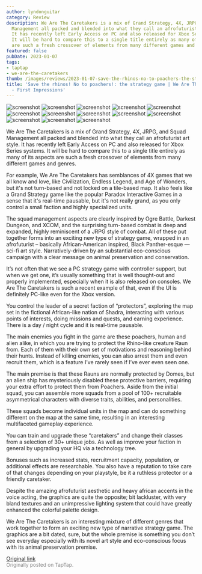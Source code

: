 ```yaml
---
author: lyndonguitar
category: Review
description: We Are The Caretakers is a mix of Grand Strategy, 4X, JRPG, and Squad
  Management all packed and blended into what they call an afrofuturist art style.
  It has recently left Early Access on PC and also released for Xbox Series systems.
  It will be hard to compare this to a single title entirely as many of its aspects
  are such a fresh crossover of elements from many different games and genres.
featured: false
pubDate: 2023-01-07
tags:
- taptap
- we-are-the-caretakers
thumb: /images/reviews/2023-01-07-save-the-rhinos-no-to-poachers-the-strategy-game--we-are-the-caretakers---first-impressio-0.avif
title: 'Save the rhinos! No to poachers!: the strategy game | We Are The Caretakers
  - First Impressions'
---
```


<div class="gallery">
  <img src="/images/reviews/2023-01-07-save-the-rhinos-no-to-poachers-the-strategy-game--we-are-the-caretakers---first-impressio-0.avif" alt="screenshot" />
  <img src="/images/reviews/2023-01-07-save-the-rhinos-no-to-poachers-the-strategy-game--we-are-the-caretakers---first-impressio-1.avif" alt="screenshot" />
  <img src="/images/reviews/2023-01-07-save-the-rhinos-no-to-poachers-the-strategy-game--we-are-the-caretakers---first-impressio-2.avif" alt="screenshot" />
  <img src="/images/reviews/2023-01-07-save-the-rhinos-no-to-poachers-the-strategy-game--we-are-the-caretakers---first-impressio-3.avif" alt="screenshot" />
  <img src="/images/reviews/2023-01-07-save-the-rhinos-no-to-poachers-the-strategy-game--we-are-the-caretakers---first-impressio-4.avif" alt="screenshot" />
  <img src="/images/reviews/2023-01-07-save-the-rhinos-no-to-poachers-the-strategy-game--we-are-the-caretakers---first-impressio-5.avif" alt="screenshot" />
  <img src="/images/reviews/2023-01-07-save-the-rhinos-no-to-poachers-the-strategy-game--we-are-the-caretakers---first-impressio-6.avif" alt="screenshot" />
  <img src="/images/reviews/2023-01-07-save-the-rhinos-no-to-poachers-the-strategy-game--we-are-the-caretakers---first-impressio-7.avif" alt="screenshot" />
  <img src="/images/reviews/2023-01-07-save-the-rhinos-no-to-poachers-the-strategy-game--we-are-the-caretakers---first-impressio-8.avif" alt="screenshot" />
  <img src="/images/reviews/2023-01-07-save-the-rhinos-no-to-poachers-the-strategy-game--we-are-the-caretakers---first-impressio-9.avif" alt="screenshot" />
  <img src="/images/reviews/2023-01-07-save-the-rhinos-no-to-poachers-the-strategy-game--we-are-the-caretakers---first-impressio-10.avif" alt="screenshot" />
  <img src="/images/reviews/2023-01-07-save-the-rhinos-no-to-poachers-the-strategy-game--we-are-the-caretakers---first-impressio-11.avif" alt="screenshot" />
  <img src="/images/reviews/2023-01-07-save-the-rhinos-no-to-poachers-the-strategy-game--we-are-the-caretakers---first-impressio-12.avif" alt="screenshot" />
</div>

We Are The Caretakers is a mix of Grand Strategy, 4X, JRPG, and Squad Management all packed and blended into what they call an afrofuturist art style. It has recently left Early Access on PC and also released for Xbox Series systems. It will be hard to compare this to a single title entirely as many of its aspects are such a fresh crossover of elements from many different games and genres.

For example, We Are The Caretakers has semblances of 4X games that we all know and love, like Civilization, Endless Legend, and Age of Wonders, but it's not turn-based and not locked on a tile-based map. It also feels like a Grand Strategy game like the popular Paradox Interactive Games in a sense that it's real-time pausable, but it's not really grand, as you only control a small faction and highly specialized units.

The squad management aspects are clearly inspired by Ogre Battle, Darkest Dungeon, and XCOM, and the surprising turn-based combat is deep and expanded, highly reminiscent of a JRPG style of combat. All of these put together forms into an exciting new type of strategy game, wrapped in an afrofuturist – basically African-American inspired, Black Panther-esque — sci-fi art style. Narratively-driven by an substantial eco-conscious campaign with a clear message on animal preservation and conservation.

It’s not often that we see a PC strategy game with controller support, but when we get one, it’s usually something that is well thought-out and properly implemented, especially when it is also released on consoles. We Are The Caretakers is such a recent example of that, even if the UI is definitely PC-like even for the Xbox version.

You control the leader of a secret faction of “protectors”, exploring the map set in the fictional African-like nation of Shadra, interacting with various points of interests, doing missions and quests, and earning experience. There is a day / night cycle and it is real-time pausable.

The main enemies you fight in the game are these poachers, human and alien alike, in which you are trying to protect the Rhino-like creature Raun from. Each of them with their own set of motivations and reasoning behind their hunts. Instead of killing enemies, you can also arrest them and even recruit them, which is a feature I’ve rarely seen if I’ve ever even seen one.

The main premise is that these Rauns are normally protected by Domes, but an alien ship has mysteriously disabled these protective barriers, requiring your extra effort to protect them from Poachers. Aside from the initial squad, you can assemble more squads from a pool of 100+ recruitable asymmetrical characters with diverse traits, abilities, and personalities.

These squads become individual units in the map and can do something different on the map at the same time, resulting in an interesting multifaceted gameplay experience.

You can train and upgrade these “caretakers” and change their classes from a selection of 30+ unique jobs. As well as improve your faction in general by upgrading your HQ via a technology tree.

Bonuses such as increased stats, recruitment capacity, population, or additional effects are researchable. You also have a reputation to take care of that changes depending on your playstyle, be it a ruthless protector or a friendly caretaker.

Despite the amazing afrofuturist aesthetic and heavy african accents in the voice acting, the graphics are quite the opposite; bit lackluster, with very bland textures and an unimpressive lighting system that could have greatly enhanced the colorful palette design.

We Are The Caretakers is an interesting mixture of different genres that work together to form an exciting new type of narrative strategy game. The graphics are a bit dated, sure, but the whole premise is something you don’t see everyday especially with its novel art style and eco-conscious focus with its animal preservation premise.

[Original link](https://www.taptap.io/post/4122003)<br><span style="font-size: 0.95em; color: #888;">Originally posted on TapTap.</span>